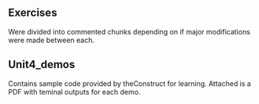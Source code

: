 ## Exercises
Were divided into commented chunks depending on if major modifications were made between each. 
## Unit4_demos
Contains sample code provided by theConstruct for learning. Attached is a PDF with teminal outputs for each demo. 